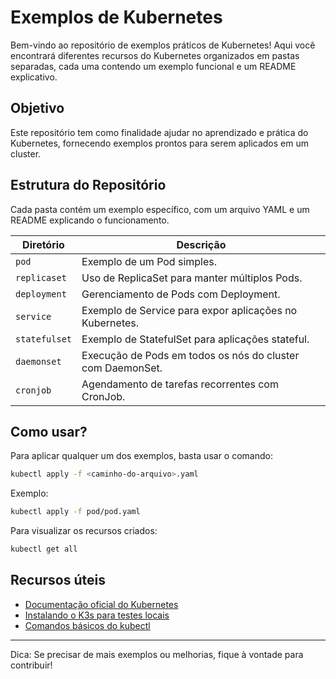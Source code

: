 # Exemplos de Kubernetes

Bem-vindo ao repositório de exemplos práticos de Kubernetes! Aqui você encontrará diferentes recursos do Kubernetes organizados em pastas separadas, cada uma contendo um exemplo funcional e um README explicativo.

## Objetivo  
Este repositório tem como finalidade ajudar no aprendizado e prática do Kubernetes, fornecendo exemplos prontos para serem aplicados em um cluster.

## Estrutura do Repositório  
Cada pasta contém um exemplo específico, com um arquivo YAML e um README explicando o funcionamento.

| Diretório      | Descrição                                          |
|----------------|----------------------------------------------------|
| `pod`           | Exemplo de um Pod simples.                        |
| `replicaset`    | Uso de ReplicaSet para manter múltiplos Pods.      |
| `deployment`    | Gerenciamento de Pods com Deployment.             |
| `service`       | Exemplo de Service para expor aplicações no Kubernetes. |
| `statefulset`   | Exemplo de StatefulSet para aplicações stateful.  |
| `daemonset`     | Execução de Pods em todos os nós do cluster com DaemonSet. |
| `cronjob`       | Agendamento de tarefas recorrentes com CronJob.   |

## Como usar?  
Para aplicar qualquer um dos exemplos, basta usar o comando:

```sh
kubectl apply -f <caminho-do-arquivo>.yaml
```

Exemplo:

```sh
kubectl apply -f pod/pod.yaml
```

Para visualizar os recursos criados:

```sh
kubectl get all
```

## Recursos úteis  
- [Documentação oficial do Kubernetes](https://kubernetes.io/docs/)
- [Instalando o K3s para testes locais](https://docs.k3s.io/quick-start)
- [Comandos básicos do kubectl](https://kubernetes.io/docs/reference/kubectl/)

---

Dica: Se precisar de mais exemplos ou melhorias, fique à vontade para contribuir!
